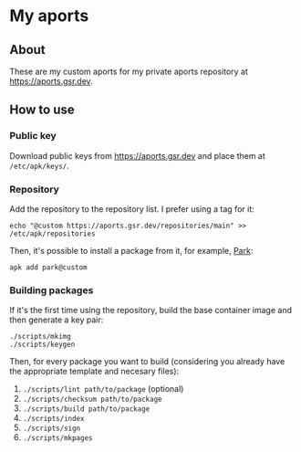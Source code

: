 # My aports
## About
These are my custom aports for my private aports repository at https://aports.gsr.dev.

## How to use
### Public key
Download public keys from https://aports.gsr.dev and place them at `/etc/apk/keys/`.

### Repository
Add the repository to the repository list. I prefer using a tag for it:

```console
echo "@custom https://aports.gsr.dev/repositories/main" >> /etc/apk/repositories
```

Then, it's possible to install a package from it, for example,
[Park](https://codeberg.org/gbrlsnchs/park):
```console
apk add park@custom
```

### Building packages
If it's the first time using the repository, build the base container image and then generate a key
pair:
```console
./scripts/mkimg
./scripts/keygen
```
Then, for every package you want to build (considering you already have the appropriate template and
necesary files):
1. `./scripts/lint path/to/package` (optional)
2. `./scripts/checksum path/to/package`
3. `./scripts/build path/to/package`
4. `./scripts/index`
5. `./scripts/sign`
6. `./scripts/mkpages`

